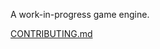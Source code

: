 A work-in-progress game engine.

[CONTRIBUTING.md](https://github.com/valkyrienyanko/valk-engine/blob/master/.github/CONTRIBUTING.md)
